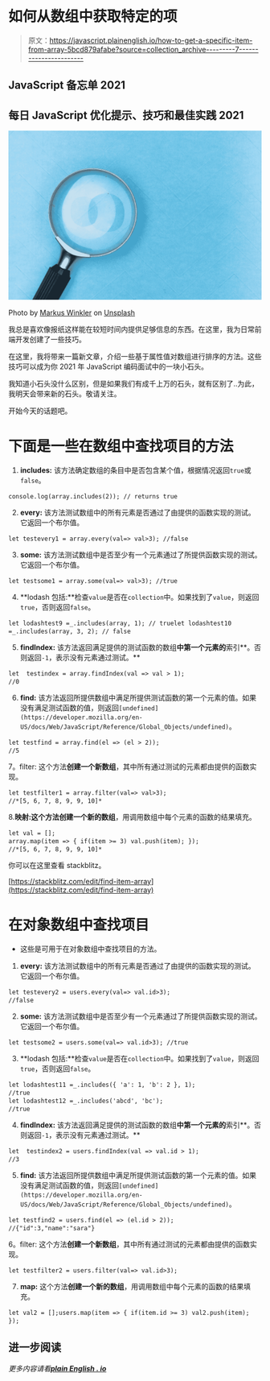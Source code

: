 # 如何从数组中获取特定的项

> 原文：<https://javascript.plainenglish.io/how-to-get-a-specific-item-from-array-5bcd879afabe?source=collection_archive---------7----------------------->

## JavaScript 备忘单 2021

## 每日 JavaScript 优化提示、技巧和最佳实践 2021

![](img/d73f1eb8e2368feb14dbcf6920df4917.png)

Photo by [Markus Winkler](https://unsplash.com/@markuswinkler?utm_source=medium&utm_medium=referral) on [Unsplash](https://unsplash.com?utm_source=medium&utm_medium=referral)

我总是喜欢像报纸这样能在较短时间内提供足够信息的东西。在这里，我为日常前端开发创建了一些技巧。

在这里，我将带来一篇新文章，介绍一些基于属性值对数组进行排序的方法。这些技巧可以成为你 2021 年 JavaScript 编码面试中的一块小石头。

我知道小石头没什么区别，但是如果我们有成千上万的石头，就有区别了..为此，我明天会带来新的石头。敬请关注。

开始今天的话题吧。

# 下面是一些在数组中查找项目的方法

1.  **includes:** 该方法确定数组的条目中是否包含某个值，根据情况返回`true`或`false`。

```
console.log(array.includes(2)); // returns true
```

2. **every:** 该方法测试数组中的所有元素是否通过了由提供的函数实现的测试。它返回一个布尔值。

```
let testevery1 = array.every(val=> val>3); //false
```

3. **some:** 该方法测试数组中是否至少有一个元素通过了所提供函数实现的测试。它返回一个布尔值。

```
let testsome1 = array.some(val=> val>3); //true
```

4. **lodash 包括:**检查`value`是否在`collection`中。如果找到了`value`，则返回`true`，否则返回`false`。

```
let lodashtest9 =_.includes(array, 1); // truelet lodashtest10 =_.includes(array, 3, 2); // false
```

5. **findIndex:** 该方法返回满足提供的测试函数的数组**中第一个元素的**索引**。否则返回`-1`，表示没有元素通过测试。**

```
let  testindex = array.findIndex(val => val > 1);
//0
```

6. **find:** 该方法返回所提供数组中满足所提供测试函数的第一个元素的值。如果没有满足测试函数的值，则返回`[undefined](https://developer.mozilla.org/en-US/docs/Web/JavaScript/Reference/Global_Objects/undefined)`。

```
let testfind = array.find(el => (el > 2));
//5
```

7。filter: 这个方法**创建一个新数组**，其中所有通过测试的元素都由提供的函数实现。

```
let testfilter1 = array.filter(val=> val>3);
//*[5, 6, 7, 8, 9, 9, 10]*
```

8.**映射:**这个方法**创建一个新的数组**，用调用数组中每个元素的函数的结果填充。

```
let val = [];
array.map(item => { if(item >= 3) val.push(item); });
//*[5, 6, 7, 8, 9, 9, 10]*
```

你可以在这里查看 stackblitz。

[https://stackblitz.com/edit/find-item-array](https://stackblitz.com/edit/find-item-array)

# 在对象数组中查找项目

*   这些是可用于在对象数组中查找项目的方法。

1. **every:** 该方法测试数组中的所有元素是否通过了由提供的函数实现的测试。它返回一个布尔值。

```
let testevery2 = users.every(val=> val.id>3);
//false
```

2. **some:** 该方法测试数组中是否至少有一个元素通过了所提供函数实现的测试。它返回一个布尔值。

```
let testsome2 = users.some(val=> val.id>3); //true
```

3. **lodash 包括:**检查`value`是否在`collection`中。如果找到了`value`，则返回`true`，否则返回`false`。

```
let lodashtest11 =_.includes({ 'a': 1, 'b': 2 }, 1);
//true
let lodashtest12 =_.includes('abcd', 'bc');
//true
```

4. **findIndex:** 该方法返回满足提供的测试函数的数组**中第一个元素的**索引**。否则返回`-1`，表示没有元素通过测试。**

```
let  testindex2 = users.findIndex(val => val.id > 1);
//3
```

5. **find:** 该方法返回所提供数组中满足所提供测试函数的第一个元素的值。如果没有满足测试函数的值，则返回`[undefined](https://developer.mozilla.org/en-US/docs/Web/JavaScript/Reference/Global_Objects/undefined)`。

```
let testfind2 = users.find(el => (el.id > 2));
//{"id":3,"name":"sara"}
```

6。filter: 这个方法**创建一个新数组**，其中所有通过测试的元素都由提供的函数实现。

```
let testfilter2 = users.filter(val=> val.id>3);
```

7. **map:** 这个方法**创建一个新的数组**，用调用数组中每个元素的函数的结果填充。

```
let val2 = [];users.map(item => { if(item.id >= 3) val2.push(item); });
```

## 进一步阅读

*更多内容请看*[***plain English . io***](http://plainenglish.io)